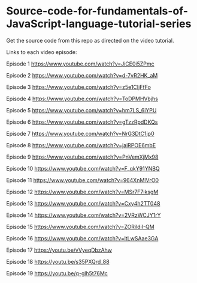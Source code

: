 # Source-code-for-fundamentals-of-JavaScript-language-tutorial-series
Get the source code from this repo as directed on the video tutorial.


Links to each video episode:

Episode 1
https://www.youtube.com/watch?v=JiCE0i5ZPmc

Episode 2
https://www.youtube.com/watch?v=d-7vR2HK_aM

Episode 3
https://www.youtube.com/watch?v=z5e1CIjFfFo

Episode 4
https://www.youtube.com/watch?v=ToDPMHVbjhs

Episode 5
https://www.youtube.com/watch?v=hm7LS_6iYPU

Episode 6
https://www.youtube.com/watch?v=gTzzRpdDKQs

Episode 7
https://www.youtube.com/watch?v=NrG3DtC1jp0

Episode 8
https://www.youtube.com/watch?v=jaiRPOE6mbE

Episode 9
https://www.youtube.com/watch?v=PnVemXjMx98

Episode 10
https://www.youtube.com/watch?v=F_qkY91YNBQ

Episode 11
https://www.youtube.com/watch?v=964XnMlVrO0

Episode 12
https://www.youtube.com/watch?v=MSr7F7iksgM

Episode 13
https://www.youtube.com/watch?v=Cxy4h2TT048

Episode 14
https://www.youtube.com/watch?v=2VRzWCJY1rY

Episode 15
https://www.youtube.com/watch?v=ZORildiI-QM

Episode 16
https://www.youtube.com/watch?v=ltLwSAae3GA

Episode 17 
https://youtu.be/vVyeqDbzAhw

Episode 18
https://youtu.be/s35PXQrd_88

Episode 19
https://youtu.be/q-glh5t76Mc
